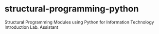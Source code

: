 # structural-programming-python
Structural Programming Modules using Python for Information Technology Introduction Lab. Assistant
